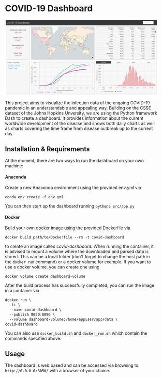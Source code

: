 # COVID-19 Dashboard
![dashboard_preview](docs/dashboard_preview.png)
This project aims to visualize the infection data of the ongoing COVID-19 
pandemic in an understandable and appealing way. Building on the CSSE dataset of
the Johns Hopkins Unversity, we are using the Python framework Dash to create a
dashboard. It provides information about the current worldwide development of 
the disease and shows both daily charts as well as charts covering the time
frame from disease outbreak up to the current day. 

## Installation & Requirements
At the moment, there are two ways to run the dashboard on your own machine:
#### Anaconda
Create a new Anaconda environment using the provided env.yml via
```
conda env create -f env.yml
```
You can then start up the dashboard running `python3 src/app.py` 

#### Docker
Build your own docker image using the provided Dockerfile via
```
docker build path/to/Dockerfile --rm -t covid-dashboard
```
to create an image called *covid-dashboard*. When running the container, it is 
advised to mount a volume where the downloaded and parsed data is stored. This 
can be a local folder (don't forget to change the host path in the `docker run` 
command) or a docker volume for example. If you want to use a docker volume,
you can create one using 
```
docker volume create dashboard-volume
```

After the build process has successfully completed, you can run the image in a
container via
```
docker run \
  -ti \
  --name covid-dashboard \
  --publish 8050:8050 \
  --volume dashboard-volume:/home/appuser/app/data \
covid-dashboard
```
You can also use `docker_build.sh` and `docker_run.sh` which contain the commands
specified above.

## Usage
The dashboard is web based and can be accessed via browsing to 
`http://0.0.0.0:8050/` with a browser of your choice.

